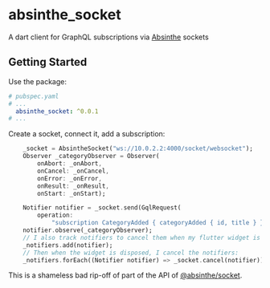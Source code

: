 # absinthe_socket

A dart client for GraphQL subscriptions via [Absinthe](http://absinthe-graphql.org/) sockets

## Getting Started

Use the package:

```yaml
# pubspec.yaml
# ...
  absinthe_socket: ^0.0.1
# ...
```

Create a socket, connect it, add a subscription:

```dart
    _socket = AbsintheSocket("ws://10.0.2.2:4000/socket/websocket");
    Observer _categoryObserver = Observer(
        onAbort: _onAbort,
        onCancel: _onCancel,
        onError: _onError,
        onResult: _onResult,
        onStart: _onStart);

    Notifier notifier = _socket.send(GqlRequest(
        operation:
            "subscription CategoryAdded { categoryAdded { id, title } }"));
    notifier.observe(_categoryObserver);
    // I also track notifiers to cancel them when my flutter widget is disposed of
    _notifiers.add(notifier);
    // Then when the widget is disposed, I cancel the notifiers:
    _notifiers.forEach((Notifier notifier) => _socket.cancel(notifier))
```

This is a shameless bad rip-off of part of the API of [@absinthe/socket](https://github.com/absinthe-graphql/absinthe-socket).
